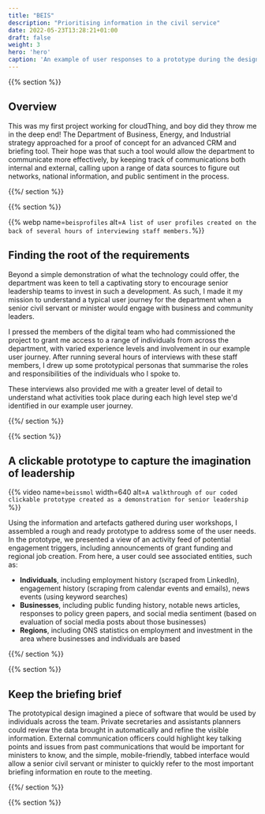 ```yaml
---
title: "BEIS"
description: "Prioritising information in the civil service"
date: 2022-05-23T13:28:21+01:00
draft: false
weight: 3
hero: 'hero'
caption: 'An example of user responses to a prototype during the design phase.'
---
```


{{% section %}}

## Overview

This was my first project working for cloudThing, and boy did they throw me in the deep end! The Department of Business, Energy, and Industrial strategy approached for a proof of concept for an advanced CRM and briefing tool. Their hope was that such a tool would allow the department to communicate more effectively, by keeping track of communications both internal and external, calling upon a range of data sources to figure out networks, national information, and public sentiment in the process.

{{%/ section %}}

{{% section %}}

{{% webp name=`beisprofiles` alt=`A list of user profiles created on the back of several hours of interviewing staff members.`%}}

## Finding the root of the requirements

Beyond a simple demonstration of what the technology could offer, the department was keen to tell a captivating story to encourage senior leadership teams to invest in such a development. As such, I made it my mission to understand a typical user journey for the department when a senior civil servant or minister would engage with business and community leaders.

I pressed the members of the digital team who had commissioned the project to grant me access to a range of individuals from across the department, with varied experience levels and involvement in our example user journey. After running several hours of interviews with these staff members, I drew up some prototypical personas that summarise the roles and responsibilities of the individuals who I spoke to.

These interviews also provided me with a greater level of detail to understand what activities took place during each high level step we'd identified in our example user journey.

{{%/ section %}}

{{% section %}}

## A clickable prototype to capture the imagination of leadership

{{% video name=`beissmol` width=640 alt=`A walkthrough of our coded clickable prototype created as a demonstration for senior leadership` %}}

Using the information and artefacts gathered during user workshops, I assembled a rough and ready prototype to address some of the user needs. In the prototype, we presented a view of an activity feed of potential engagement triggers, including announcements of grant funding and regional job creation. From here, a user could see associated entities, such as:

* **Individuals**, including employment history (scraped from LinkedIn), engagement history (scraping from calendar events and emails), news events (using keyword searches)
* **Businesses**, including public funding history, notable news articles, responses to policy green papers, and social media sentiment (based on evaluation of social media posts about those businesses)
* **Regions**, including ONS statistics on employment and investment in the area where businesses and individuals are based

{{%/ section %}}

{{% section %}}

## Keep the briefing brief

The prototypical design imagined a piece of software that would be used by individuals across the team. Private secretaries and assistants planners could review the data brought in automatically and refine the visible information. External communication officers could highlight key talking points and issues from past communications that would be important for ministers to know, and the simple, mobile-friendly, tabbed interface would allow a senior civil servant or minister to quickly refer to the most important briefing information en route to the meeting.

{{%/ section %}}

{{% section %}}
